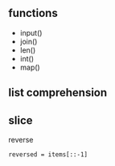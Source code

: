 ## functions
* input()
* join()
* len()
* int()
* map()

## list comprehension
## slice

reverse
```pyhon
reversed = items[::-1]
```
